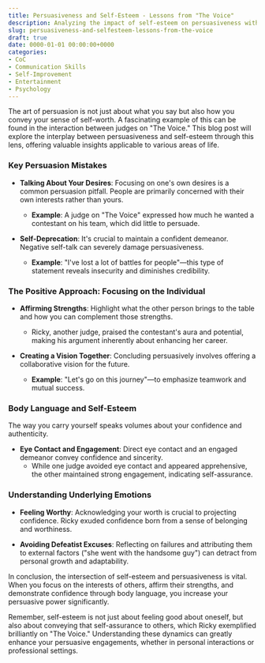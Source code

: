 ```yaml
---
title: Persuasiveness and Self-Esteem - Lessons from "The Voice"
description: Analyzing the impact of self-esteem on persuasiveness with insights from "The Voice."
slug: persuasiveness-and-selfesteem-lessons-from-the-voice
draft: true
date: 0000-01-01 00:00:00+0000
categories:
- CoC
- Communication Skills
- Self-Improvement
- Entertainment
- Psychology
---
```


The art of persuasion is not just about what you say but also how you convey your sense of self-worth. A fascinating example of this can be found in the interaction between judges on "The Voice." This blog post will explore the interplay between persuasiveness and self-esteem through this lens, offering valuable insights applicable to various areas of life.

### Key Persuasion Mistakes

- **Talking About Your Desires**: Focusing on one's own desires is a common persuasion pitfall. People are primarily concerned with their own interests rather than yours.
  - **Example**: A judge on "The Voice" expressed how much he wanted a contestant on his team, which did little to persuade.

- **Self-Deprecation**: It's crucial to maintain a confident demeanor. Negative self-talk can severely damage persuasiveness.
  - **Example**: "I've lost a lot of battles for people"—this type of statement reveals insecurity and diminishes credibility.

### The Positive Approach: Focusing on the Individual

- **Affirming Strengths**: Highlight what the other person brings to the table and how you can complement those strengths.
  - Ricky, another judge, praised the contestant's aura and potential, making his argument inherently about enhancing her career.

- **Creating a Vision Together**: Concluding persuasively involves offering a collaborative vision for the future.
  - **Example**: "Let's go on this journey"—to emphasize teamwork and mutual success.

### Body Language and Self-Esteem

The way you carry yourself speaks volumes about your confidence and authenticity.

- **Eye Contact and Engagement**: Direct eye contact and an engaged demeanor convey confidence and sincerity.
  - While one judge avoided eye contact and appeared apprehensive, the other maintained strong engagement, indicating self-assurance.

### Understanding Underlying Emotions

- **Feeling Worthy**: Acknowledging your worth is crucial to projecting confidence. Ricky exuded confidence born from a sense of belonging and worthiness.

- **Avoiding Defeatist Excuses**: Reflecting on failures and attributing them to external factors ("she went with the handsome guy") can detract from personal growth and adaptability.

In conclusion, the intersection of self-esteem and persuasiveness is vital. When you focus on the interests of others, affirm their strengths, and demonstrate confidence through body language, you increase your persuasive power significantly.

Remember, self-esteem is not just about feeling good about oneself, but also about conveying that self-assurance to others, which Ricky exemplified brilliantly on "The Voice." Understanding these dynamics can greatly enhance your persuasive engagements, whether in personal interactions or professional settings.
